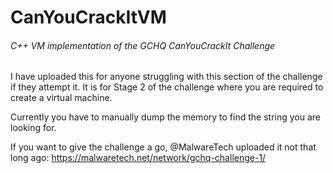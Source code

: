 # CanYouCrackItVM
###### C++ VM implementation of the GCHQ CanYouCrackIt Challenge


I have uploaded this for anyone struggling with this section of the challenge if they attempt it.
It is for Stage 2 of the challenge where you are required to create a virtual machine.

Currently you have to manually dump the memory to find the string you are looking for.

If you want to give the challenge a go, @MalwareTech uploaded it not that long ago:
https://malwaretech.net/network/gchq-challenge-1/

